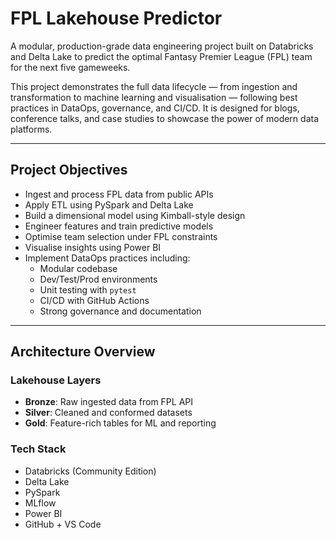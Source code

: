 # FPL Lakehouse Predictor

A modular, production-grade data engineering project built on Databricks and Delta Lake to predict the optimal Fantasy Premier League (FPL) team for the next five gameweeks.

This project demonstrates the full data lifecycle — from ingestion and transformation to machine learning and visualisation — following best practices in DataOps, governance, and CI/CD. It is designed for blogs, conference talks, and case studies to showcase the power of modern data platforms.

---

## Project Objectives

- Ingest and process FPL data from public APIs
- Apply ETL using PySpark and Delta Lake
- Build a dimensional model using Kimball-style design
- Engineer features and train predictive models
- Optimise team selection under FPL constraints
- Visualise insights using Power BI
- Implement DataOps practices including:
  - Modular codebase
  - Dev/Test/Prod environments
  - Unit testing with `pytest`
  - CI/CD with GitHub Actions
  - Strong governance and documentation

---

## Architecture Overview

### Lakehouse Layers
- **Bronze**: Raw ingested data from FPL API
- **Silver**: Cleaned and conformed datasets
- **Gold**: Feature-rich tables for ML and reporting

### Tech Stack
- Databricks (Community Edition)
- Delta Lake
- PySpark
- MLflow
- Power BI
- GitHub + VS Code

